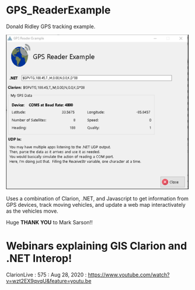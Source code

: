 # GPS_ReaderExample

Donald Ridley GPS tracking example.

<img src="https://github.com/RobertArtigas/GPS_ReaderExample/blob/contents-edits/20200808_GPSREADER_01.png" width=500/>

Uses a combination of Clarion, .NET, and Javascript to get information from GPS devices, track 
 moving vehicles, and update a web map interactivately as the vehicles move. 

Huge **THANK YOU** to Mark Sarson!!
 
# Webinars explaining GIS Clarion and .NET Interop!

ClarionLive : 575 : Aug 28, 2020 : https://www.youtube.com/watch?v=wzt2EX9qvqU&feature=youtu.be

